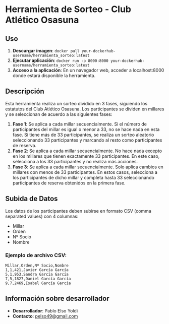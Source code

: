 # Herramienta de Sorteo - Club Atlético Osasuna

## Uso

1. **Descargar imagen**: ```docker pull your-dockerhub-username/herramienta_sorteo:latest```
2. **Ejecutar aplicación**: ```docker run -p 8000:8000 your-dockerhub-username/herramienta_sorteo:latest```
3. **Acceso a la aplicación**: En un navegador web, acceder a localhost:8000 donde estará disponible la herramienta.

## Descripción

Esta herramienta realiza un sorteo dividido en 3 fases, siguiendo los estatutos del Club Atlético Osasuna. Los participantes se dividen en millares y se seleccionan de acuerdo a las siguientes fases:

1. **Fase 1**: Se aplica a cada millar secuencialmente. Si el número de participantes del millar es igual o menor a 33, no se hace nada en esta fase. Si tiene más de 33 participantes, se realiza un sorteo aleatorio seleccionando 33 participantes y marcando al resto como participantes de reserva.
2. **Fase 2**: Se aplica a cada millar secuencialmente. No hace nada excepto en los millares que tienen exactamente 33 participantes. En este caso, selecciona a los 33 participantes y no realiza más acciones.
3. **Fase 3**: Se aplica a cada millar secuencialmente. Solo aplica cambios en millares con menos de 33 participantes. En estos casos, selecciona a los participantes de dicho millar y completa hasta 33 seleccionando participantes de reserva obtenidos en la primera fase.

## Subida de Datos

Los datos de los participantes deben subirse en formato CSV (comma separated values) con 4 columnas:

- Millar
- Orden
- Nº Socio
- Nombre

### Ejemplo de archivo CSV:

```plaintext
Millar,Orden,Nº Socio,Nombre
1,1,421,Javier García García
5,1,953,Sandra García García
7,5,1827,Daniel García García
9,7,2469,Isabel García García
```

## Información sobre desarrollador

- **Desarrollador**: Pablo Elso Yoldi
- **Contacto**: pelso49@gmail.com
